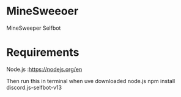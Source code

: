 # MineSweeoer
MineSweeper Selfbot

# Requirements

Node.js  :https://nodejs.org/en


Then run this in terminal when uve downloaded node.js npm install discord.js-selfbot-v13

